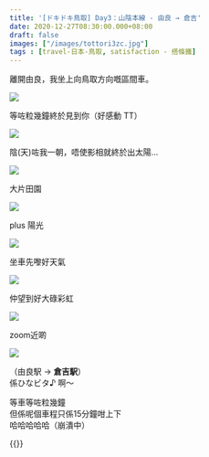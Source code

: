 ```yaml
---
title: '[ドキドキ鳥取] Day3：山陰本線 - 由良 → 倉吉'
date: 2020-12-27T08:30:00.000+08:00
draft: false
images: ["/images/tottori3zc.jpg"]
tags : [travel-日本-鳥取, satisfaction - 搭條鐵]
---
```


離開由良，我坐上向鳥取方向嘅區間車。

![](/images/tottori3zc.jpg)

等咗粒幾鐘終於見到你（好感動 TT）  

![](/images/tottori3zc1.jpg)

陰(天)咗我一朝，唔使影相就終於出太陽...

![](/images/tottori3zc2.jpg)

大片田園

![](/images/tottori3zc3.jpg)

plus 陽光

![](/images/tottori3zc4.jpg)

坐車先嚟好天氣  

![](/images/tottori3zc5.jpg)

仲望到好大碌彩虹  

![](/images/tottori3zc6.jpg)

zoom近啲

![](/images/tottori3zc7.jpg)

（由良駅 → **倉吉駅**）  
係ひなビタ♪ 啊～  
  
等車等咗粒幾鐘  
但係呢個車程只係15分鐘咁上下  
哈哈哈哈哈（崩潰中）  
  
   
{{<tottori>}}  
